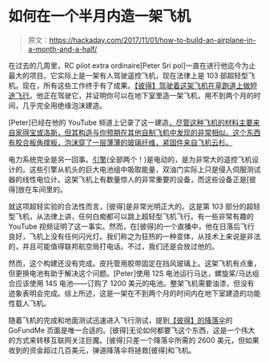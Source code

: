 # 如何在一个半月内造一架飞机

> 原文：<https://hackaday.com/2017/11/01/how-to-build-an-airplane-in-a-month-and-a-half/>

在过去的几周里，RC pilot extra ordinaire[Peter Sri pol]一直在进行他迄今为止最大的项目。它实际上是一架有人驾驶遥控飞机，现在法律上是 103 部超轻型飞机。现在，所有这些工作终于有了成果。[【彼得】驾驶着这架飞机在草跑道上做短途飞行](https://www.youtube.com/watch?v=N6CS-YJ3_VU)。他正在驾驶它，并证明你可以在地下室里造一架飞机，用不到两个月的时间，几乎完全用绝缘泡沫建造。

[Peter]已经在他的 YouTube 频道上记录了这一建造[，尽管这种飞机的材料主要来自家得宝或洛斯，但其构造与你预期在其他自制飞机中发现的非常相似。这个东西有胶合板角撑板，泡沫穿了一层薄薄的玻璃纤维，紧固件来自飞机云杉。](https://www.youtube.com/channel/UC7yF9tV4xWEMZkel7q8La_w/videos)

电力系统完全是另一回事。[引擎](https://www.youtube.com/watch?v=O6sy5bt4D-Y)(全部两个！)是电动的，是为非常大的遥控飞机设计的。这些引擎从机头的巨大电池组中吸取能量，双油门实际上只是侵入伺服测试器的线性电位计。这架飞机上有数量惊人的非常重要的设备，而这些设备正是[彼得]放在车间里的。

就这项超轻实验的合法性而言，[彼得]是非常光明正大的。这是第 103 部分的超轻型飞机，从法律上讲，任何白痴都可以跳上超轻型飞机飞行。有一些非常有趣的 YouTube 视频证明了这一事实。然而，在[彼得]的一个直播中，他在日落后飞行良好，飞机上没有任何闪光灯。我们称之为狂热的一种变体，从技术上来说是非法的，并且可能值得联邦航空局打电话。不过，我们还是会放过他的。

然而，这个构建还没有完成。皮托管用胶带固定在挡风玻璃上。这架飞机有点重，但更换电池有助于解决这个问题。[Peter]使用 12S 电池运行马达，螺旋桨/马达组合应该使用 14S 电池——订购了 1200 美元的电池。整架飞机需要油漆，但没有迹象表明会完成。综上所述，这是一架在不到两个月的时间内在地下室建造的功能性载人飞机。

随着飞机的完成和地面测试迅速进入飞行测试，提到[【彼得】的降落伞](https://www.gofundme.com/parachute-for-the-diy-ultralight)的 GoFundMe 页面是唯一合适的。[彼得]无论如何都要飞这个东西，这是一个伟大的方式来转移互联网关注巨魔。[彼得]只差一个降落伞所需的 2600 美元，但如果收到的资金超过几百美元，弹道降落伞将拯救[彼得]和飞机。